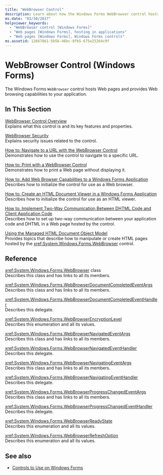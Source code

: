 ```yaml
---
title: "WebBrowser Control"
description: Learn about how the Windows Forms WebBrowser control hosts Web pages and provides Web browsing capabilities to your application.
ms.date: "03/30/2017"
helpviewer_keywords: 
  - "WebBrowser control [Windows Forms]"
  - "Web pages [Windows Forms], hosting in applications"
  - "Web pages [Windows Forms], Windows Forms controls"
ms.assetid: 12667861-5b5b-46bc-8fb5-675e25264c9f
---
```

# WebBrowser Control (Windows Forms)
The Windows Forms `WebBrowser` control hosts Web pages and provides Web browsing capabilities to your application.  
  
## In This Section  
 [WebBrowser Control Overview](webbrowser-control-overview.md)  
 Explains what this control is and its key features and properties.  
  
 [WebBrowser Security](webbrowser-security.md)  
 Explains security issues related to the control.  
  
 [How to: Navigate to a URL with the WebBrowser Control](how-to-navigate-to-a-url-with-the-webbrowser-control.md)  
 Demonstrates how to use the control to navigate to a specific URL.  
  
 [How to: Print with a WebBrowser Control](how-to-print-with-a-webbrowser-control.md)  
 Demonstrates how to print a Web page without displaying it.  
  
 [How to: Add Web Browser Capabilities to a Windows Forms Application](how-to-add-web-browser-capabilities-to-a-windows-forms-application.md)  
 Describes how to initialize the control for use as a Web browser.  
  
 [How to: Create an HTML Document Viewer in a Windows Forms Application](how-to-create-an-html-document-viewer-in-a-windows-forms-application.md)  
 Describes how to initialize the control for use as an HTML viewer.  
  
 [How to: Implement Two-Way Communication Between DHTML Code and Client Application Code](implement-two-way-com-between-dhtml-and-client.md)  
 Describes how to set up two-way communication between your application code and DHTML in a Web page hosted by the control.  
  
 [Using the Managed HTML Document Object Model](using-the-managed-html-document-object-model.md)  
 Provides topics that describe how to manipulate or create HTML pages hosted by the <xref:System.Windows.Forms.WebBrowser> control.  
  
## Reference  
 <xref:System.Windows.Forms.WebBrowser> class  
 Describes this class and has links to all its members.  
  
 <xref:System.Windows.Forms.WebBrowserDocumentCompletedEventArgs>  
 Describes this class and has links to all its members.  
  
 <xref:System.Windows.Forms.WebBrowserDocumentCompletedEventHandler>  
 Describes this delegate.  
  
 <xref:System.Windows.Forms.WebBrowserEncryptionLevel>  
 Describes this enumeration and all its values.  
  
 <xref:System.Windows.Forms.WebBrowserNavigatedEventArgs>  
 Describes this class and has links to all its members.  
  
 <xref:System.Windows.Forms.WebBrowserNavigatedEventHandler>  
 Describes this delegate.  
  
 <xref:System.Windows.Forms.WebBrowserNavigatingEventArgs>  
 Describes this class and has links to all its members.  
  
 <xref:System.Windows.Forms.WebBrowserNavigatingEventHandler>  
 Describes this delegate.  
  
 <xref:System.Windows.Forms.WebBrowserProgressChangedEventArgs>  
 Describes this class and has links to all its members.  
  
 <xref:System.Windows.Forms.WebBrowserProgressChangedEventHandler>  
 Describes this delegate.  
  
 <xref:System.Windows.Forms.WebBrowserReadyState>  
 Describes this enumeration and all its values.  
  
 <xref:System.Windows.Forms.WebBrowserRefreshOption>  
 Describes this enumeration and all its values.  
  
## See also

- [Controls to Use on Windows Forms](controls-to-use-on-windows-forms.md)
